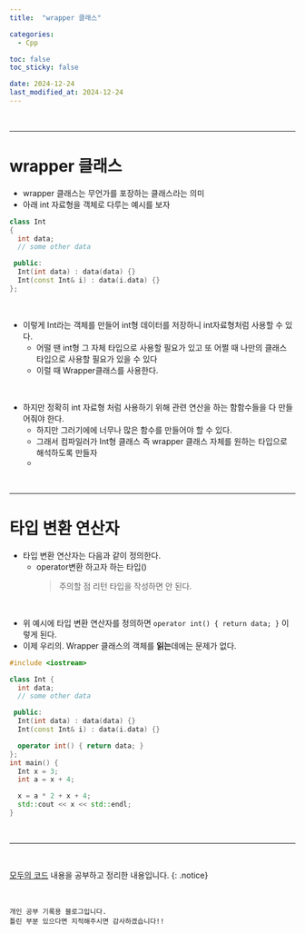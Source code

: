 ```yaml
---
title:  "wrapper 클래스" 

categories:
  - Cpp

toc: false
toc_sticky: false

date: 2024-12-24
last_modified_at: 2024-12-24
---
```


<br/>

---

# wrapper 클래스
* wrapper 클래스는 무언가를 포장하는 클래스라는 의미
* 아래 int 자료형을 객체로 다루는 예시를 보자

```cpp
class Int
{
  int data;
  // some other data

 public:
  Int(int data) : data(data) {}
  Int(const Int& i) : data(i.data) {}
};
```

<br/>

* 이렇게 Int라는 객체를 만들어 int형 데이터를 저장하니 int자료형처럼 사용할 수 있다.
  * 어떨 땐 int형 그 자체 타입으로 사용할 필요가 있고 또 어쩔 때 나만의 클래스 타입으로 사용할 필요가 있을 수 있다
  * 이럴 때 Wrapper클래스를 사용한다.

<br/>

* 하지만 정확히 int 자료형 처럼 사용하기 위해 관련 연산을 하는 함함수들을 다 만들어줘야 한다.
    * 하지만 그러기에에 너무나 많은 함수를 만들어야 할 수 있다.
    * 그래서 컴파일러가 Int형 클래스 즉 wrapper 클래스 자체를 원하는 타입으로 해석하도록 만들자
    * 
<br/>

---

# 타입 변환 연산자

* 타입 변환 연산자는 다음과 같이 정의한다.
  * operator변환 하고자 하는 타입()
    > 주의할 점 리턴 타입을 작성하면 안 된다.

<br/>

* 위 예시에 타입 변환 연산자를 정의하면 ```operator int() { return data; }``` 이렇게 된다.
* 이제 우리의. Wrapper 클래스의 객체를 **읽는**데에는 문제가 없다.

```cpp
#include <iostream>

class Int {
  int data;
  // some other data

 public:
  Int(int data) : data(data) {}
  Int(const Int& i) : data(i.data) {}

  operator int() { return data; }
};
int main() {
  Int x = 3;
  int a = x + 4;

  x = a * 2 + x + 4;
  std::cout << x << std::endl;
}
```

<br/>

---

<br/>

[모두의 코드](https://modoocode.com/135) 내용을 공부하고 정리한 내용입니다.
{: .notice}

<br/>

```
개인 공부 기록용 블로그입니다.
틀린 부분 있으다면 지적해주시면 감사하겠습니다!!
```
